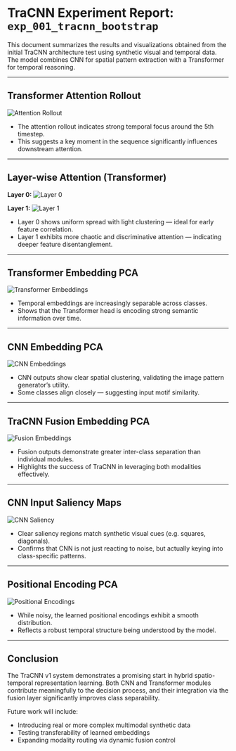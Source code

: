 # TraCNN Experiment Report: `exp_001_tracnn_bootstrap`

This document summarizes the results and visualizations obtained from the initial TraCNN architecture test using synthetic visual and temporal data. The model combines CNN for spatial pattern extraction with a Transformer for temporal reasoning.

---

## Transformer Attention Rollout

![Attention Rollout](outputs/embedding_viz/attention_rollout_20250504_091626.png)

- The attention rollout indicates strong temporal focus around the 5th timestep.
- This suggests a key moment in the sequence significantly influences downstream attention.

---

## Layer-wise Attention (Transformer)

**Layer 0:**
![Layer 0](outputs/embedding_viz/layer0_attention_20250504_091626.png)

**Layer 1:**
![Layer 1](outputs/embedding_viz/layer1_attention_20250504_091626.png)

- Layer 0 shows uniform spread with light clustering — ideal for early feature correlation.
- Layer 1 exhibits more chaotic and discriminative attention — indicating deeper feature disentanglement.

---

## Transformer Embedding PCA

![Transformer Embeddings](outputs/embedding_viz/transformer_embeddings_20250504_091626.png)

- Temporal embeddings are increasingly separable across classes.
- Shows that the Transformer head is encoding strong semantic information over time.

---

## CNN Embedding PCA

![CNN Embeddings](outputs/embedding_viz/cnn_embeddings_20250504_091626.png)

- CNN outputs show clear spatial clustering, validating the image pattern generator’s utility.
- Some classes align closely — suggesting input motif similarity.

---

## TraCNN Fusion Embedding PCA

![Fusion Embeddings](outputs/embedding_viz/fusion_embeddings_20250504_091626.png)

- Fusion outputs demonstrate greater inter-class separation than individual modules.
- Highlights the success of TraCNN in leveraging both modalities effectively.

---

## CNN Input Saliency Maps

![CNN Saliency](outputs/embedding_viz/cnn_saliency_20250504_091626.png)

- Clear saliency regions match synthetic visual cues (e.g. squares, diagonals).
- Confirms that CNN is not just reacting to noise, but actually keying into class-specific patterns.

---

## Positional Encoding PCA

![Positional Encodings](outputs/embedding_viz/positional_encodings_20250504_091626.png)

- While noisy, the learned positional encodings exhibit a smooth distribution.
- Reflects a robust temporal structure being understood by the model.

---

## Conclusion

The TraCNN v1 system demonstrates a promising start in hybrid spatio-temporal representation learning. Both CNN and Transformer modules contribute meaningfully to the decision process, and their integration via the fusion layer significantly improves class separability.

Future work will include:
- Introducing real or more complex multimodal synthetic data
- Testing transferability of learned embeddings
- Expanding modality routing via dynamic fusion control
